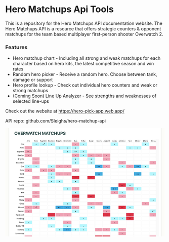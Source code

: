 # Hero Matchups Api Tools

This is a repository for the Hero Matchups API documentation website. The Hero Matchups API is a resource that offers strategic counters & opponent matchups for the team based multiplayer first-person shooter Overwatch 2. 

### Features
* Hero matchup chart - Including all strong and weak matchups for each character based on hero kits, the latest competitive season and win rates 
* Random hero picker - Receive a random hero. Choose between tank, damage or support 
* Hero profile lookup - Check out individual hero counters and weak or strong matchups
* (Coming Soon) Line Up Analyzer - See strengths and weaknesses of selected line-ups 

Check out the website at https://hero-pick-app.web.app/

API repo: github.com/Sleighs/hero-matchup-api

![](client/public/heromatchups-screenshot02.png)
